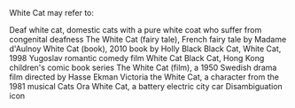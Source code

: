 White Cat may refer to:

Deaf white cat, domestic cats with a pure white coat who suffer from congenital deafness
The White Cat (fairy tale), French fairy tale by Madame d'Aulnoy
White Cat (book), 2010 book by Holly Black
Black Cat, White Cat, 1998 Yugoslav romantic comedy film
White Cat Black Cat, Hong Kong children's comic book series
The White Cat (film), a 1950 Swedish drama film directed by Hasse Ekman
Victoria the White Cat, a character from the 1981 musical Cats
Ora White Cat, a battery electric city car
Disambiguation icon
